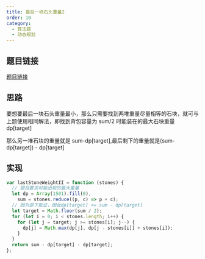 ```yaml
---
title: 最后一块石头重量2
order: 10
category:
  - 算法题
  - 动态规划
---
```


## 题目链接

[题目链接](https://leetcode.cn/problems/last-stone-weight-ii/)

## 思路

要想要最后一块石头重量最小，那么只需要找到两堆重量尽量相等的石块，就可与上题使用相同解法，即找到背包容量为 sum/2 时能装在的最大石块重量 dp[target]

那么另一堆石块的重量就是 sum-dp[target],最后剩下的重量就是(sum-dp[target]) - dp[target]

## 实现

```js
var lastStoneWeightII = function (stones) {
  // 题目要求可能出现的最大重量
  let dp = Array(1501).fill(0),
    sum = stones.reduce((p, c) => p + c);
  // 因为是下取证，因此dp[target] <= sum - dp[target]
  let target = Math.floor(sum / 2);
  for (let i = 0; i < stones.length; i++) {
    for (let j = target; j >= stones[i]; j--) {
      dp[j] = Math.max(dp[j], dp[j - stones[i]] + stones[i]);
    }
  }
  return sum - dp[target] - dp[target];
};
```
